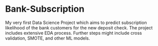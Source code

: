 # Bank-Subscription
My very first Data Science Project which aims to predict subscription likelihood of the bank customers for the new deposit check. The project includes extensive EDA process. Further steps might include cross validation, SMOTE, and other ML models.
